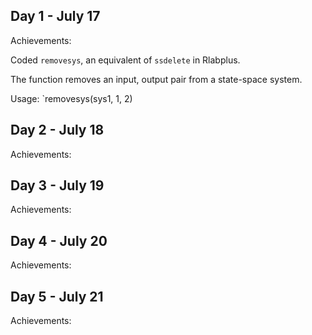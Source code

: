 ## Day 1 - July 17

Achievements:

Coded `removesys`, an equivalent of `ssdelete` in Rlabplus.

The function removes an input, output pair from a state-space system.

Usage: `removesys(sys1, 1, 2)



## Day 2 - July 18

Achievements:




## Day 3 - July 19

Achievements:




## Day 4 - July 20

Achievements:



## Day 5 - July 21

Achievements:




